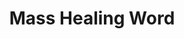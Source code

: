 ---
title: "Mass Healing Word"
permalink: /spells/mass-healing-word/
tags:
  - Spell
  - 3rd Level
  - Evocation
available_for:
  - Cleric
level: "3rd Level"
school: "Evocation"
range: "60 ft"
comp:
  - V
cast_time: "1 Bonus Action"
description: |
  As you call out words of restoration, up to six creatures of your choice that you can see within range regain hit points equal to 1d4 + your spellcasting ability modifier. This spell has no effect on undead or constructs.

  **At higher levels.** When you cast this spell using a spell slot of 4th level or higher, the healing increases by 1d4 for each slot level above 3rd.
excerpt: "As you call out words of restoration, up to six creatures of your choice that you can see within range regain hit points equal to 1d4 + your spellcasting ability modifier."
source: "Basic Rules"
---